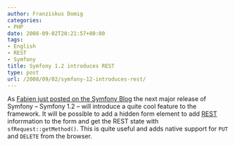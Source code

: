 ```yaml
---
author: Franziskus Domig
categories:
- PHP
date: 2008-09-02T20:21:57+00:00
tags:
- English
- REST
- Symfony
title: Symfony 1.2 introduces REST
type: post
url: /2008/09/02/symfony-12-introduces-rest/
---
```


As [Fabien just posted on the Symfony Blog][1] the next major release of Symfony &#8211; Symfony 1.2 &#8211; will introduce a quite cool feature to the framework. It will be possible to add a hidden form element to add [REST][2] inforrmation to the form and get the REST state with `sfRequest::getMethod()`. This is quite useful and adds native support for `PUT` and `DELETE` from the browser.

 [1]: http://www.symfony-project.org/blog/2008/09/02/new-in-symfony-1-2-small-things-matter "Symfony Blog"
 [2]: http://en.wikipedia.org/wiki/Representational_State_Transfer
